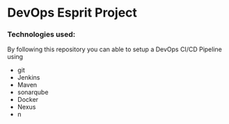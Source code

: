 # DevOps Esprit Project



### Technologies used:
By following this repository you can able to setup a DevOps CI/CD Pipeline using
- git
- Jenkins
- Maven
- sonarqube
- Docker 
- Nexus
- n

